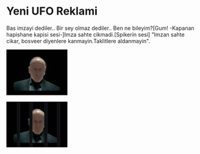 # Yeni UFO Reklami

Bas imzayi dediler.. Bir sey olmaz dediler.. Ben ne bileyim?[Gum!
-Kapanan hapishane kapisi sesi-]Imza sahte cikmadi.[Spikerin sesi]
"Imzan sahte cikar, bosveer diyenlere kanmayin.Taklitlere aldanmayin".

![](dursun-cicek-1.jpg)

![](dursun-cicek-2.jpg)

